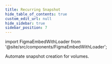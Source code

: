 ```yaml
---
title: Recurring Snapshot
hide_table_of_contents: true
custom_edit_url: null
hide_sidebar: true
sidebar_position: 7
---
```


import FigmaEmbedWithLoader from '@site/src/components/FigmaEmbedWithLoader';

Automate snapshot creation for volumes.

<div style={{ width: "100%", height: "auto", margin: 0, padding: 0, overflow: "hidden" }}>
  <FigmaEmbedWithLoader  className="figma-wrapper"
    url="https://embed.figma.com/proto/HBRzOoYtX3MghqL7j4S4v4/Recurring-Snapshot?node-id=0-122&scaling=scale-down-width&content-scaling=fixed&page-id=0%3A1&starting-point-node-id=0%3A198&embed-host=share"
    thumbnail="/img/template-thumbnail.jpg" 
  />
</div>